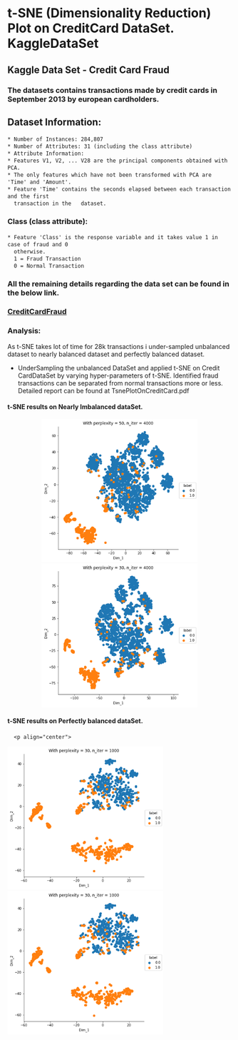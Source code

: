 # t-SNE (Dimensionality Reduction) Plot on CreditCard DataSet. KaggleDataSet
  
## Kaggle Data Set - Credit Card Fraud
### The datasets contains transactions made by credit cards in September 2013 by european cardholders. 
## Dataset Information:
    * Number of Instances: 284,807
    * Number of Attributes: 31 (including the class attribute)
    * Attribute Information:
    * Features V1, V2, ... V28 are the principal components obtained with PCA.    
    * The only features which have not been transformed with PCA are 'Time' and 'Amount'.
    * Feature 'Time' contains the seconds elapsed between each transaction and the first 
      transaction in the   dataset.
### Class (class attribute):
    * Feature 'Class' is the response variable and it takes value 1 in case of fraud and 0 
      otherwise. 
      1 = Fraud Transaction
      0 = Normal Transaction
### All the remaining details regarding the data set can be found in the below link.
### [CreditCardFraud](https://www.kaggle.com/mlg-ulb/creditcardfraud/data)


### Analysis:

As t-SNE takes lot of time for 28k transactions i under-sampled unbalanced dataset to nearly balanced dataset and perfectly balanced dataset.

  * UnderSampling the unbalanced DataSet and applied t-SNE on Credit CardDataSet by varying hyper-parameters of t-SNE.
     Identified fraud transactions can be separated from  normal transactions more or less.
     Detailed report can be found at TsnePlotOnCreditCard.pdf
     
  ####   t-SNE results on Nearly Imbalanced dataSet.
  <p align="center">
  <img src="https://github.com/saikumarsuvanam/MachineLearning/blob/master/t-SNE%20DimensionalityReduction/ScreenShots/Imbalanced1.png" width="350"/>
  <img src="https://github.com/saikumarsuvanam/MachineLearning/blob/master/t-SNE%20DimensionalityReduction/ScreenShots/Imbalanced2.png" width="350"/>
</p>
     
  ####   t-SNE results on Perfectly balanced dataSet.
       
      <p align="center">
  <img src="https://github.com/saikumarsuvanam/MachineLearning/blob/master/t-SNE%20DimensionalityReduction/ScreenShots/balanced1.png" width="350"/>
  <img src="https://github.com/saikumarsuvanam/MachineLearning/blob/master/t-SNE%20DimensionalityReduction/ScreenShots/balanced1.png" width="350"/>
</p>
     
     
